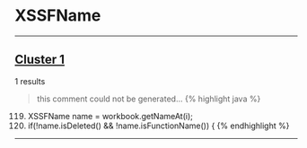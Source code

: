 # XSSFName

***

## [Cluster 1](./1)
1 results
> this comment could not be generated...
{% highlight java %}
119. XSSFName name = workbook.getNameAt(i);
120. if(!name.isDeleted() && !name.isFunctionName()) {
{% endhighlight %}

***

